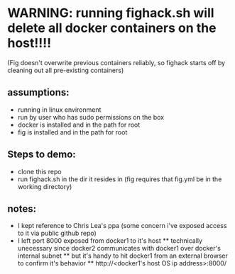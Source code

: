 

WARNING: running fighack.sh will delete all docker containers on the host!!!!  
=====================================================
(Fig doesn't overwrite previous containers reliably, so fighack starts off by cleaning out all pre-existing containers)


assumptions:
-----------------------------------------------------
* running in linux environment
* run by user who has sudo permissions on the box
* docker is installed and in the path for root
* fig is installed and in the path for root

Steps to demo:
-----------------------------------------------------
* clone this repo 
* run fighack.sh in the dir it resides in (fig requires that fig.yml be in the working directory)


notes:
-----------------------------------------------------
* I kept reference to Chris Lea's ppa (some concern i've exposed access to it via public github repo)
* I left port 8000 exposed from docker1 to it's host 
** technically unecessary since docker2 communicates with docker1 over docker's internal subnet
** but it's handy to hit docker1 from an external browser to confirm it's behavior
** http://<docker1's host OS ip address>:8000/

